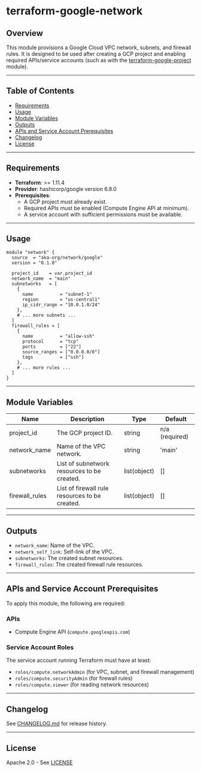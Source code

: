 # terraform-google-network

## Overview

This module provisions a Google Cloud VPC network, subnets, and firewall rules. It is designed to be used after creating a GCP project and enabling required APIs/service accounts (such as with the [terraform-google-project](https://github.com/aka-org/terraform-google-project) module).

---

## Table of Contents
- [Requirements](#requirements)
- [Usage](#usage)
- [Module Variables](#module-variables)
- [Outputs](#outputs)
- [APIs and Service Account Prerequisites](#apis-and-service-account-prerequisites)
- [Changelog](#changelog)
- [License](#license)

---

## Requirements

- **Terraform**: >= 1.11.4
- **Provider**: hashicorp/google version 6.8.0
- **Prerequisites**:
  - A GCP project must already exist.
  - Required APIs must be enabled (Compute Engine API at minimum).
  - A service account with sufficient permissions must be available.

---

## Usage

```
module "network" {
  source  = "aka-org/network/google"
  version = "0.1.0"

  project_id    = var.project_id
  network_name  = "main"
  subnetworks   = [
    {
      name          = "subnet-1"
      region        = "us-central1"
      ip_cidr_range = "10.0.1.0/24"
    },
    # ... more subnets ...
  ]
  firewall_rules = [
    {
      name          = "allow-ssh"
      protocol      = "tcp"
      ports         = ["22"]
      source_ranges = ["0.0.0.0/0"]
      tags          = ["ssh"]
    },
    # ... more rules ...
  ]
}
```

---

## Module Variables

| Name                  | Description                                                                 | Type           | Default                                      |
|-----------------------|-----------------------------------------------------------------------------|----------------|----------------------------------------------|
| project_id            | The GCP project ID.                                       | string         | n/a (required)                               |
| network_name          | Name of the VPC network.                                  | string         | 'main'                                       |
| subnetworks           | List of subnetwork resources to be created.                | list(object)   | []                                          |
| firewall_rules        | List of firewall rule resources to be created.                | list(object) | []                                           |

---

## Outputs

- `network_name`: Name of the VPC.
- `network_self_link`: Self-link of the VPC.
- `subnetworks`: The created subnet resources.
- `firewall_rules`: The created firewall rule resources.

---

## APIs and Service Account Prerequisites

To apply this module, the following are required:

### APIs
- Compute Engine API (`compute.googleapis.com`)

### Service Account Roles
The service account running Terraform must have at least:
- `roles/compute.networkAdmin` (for VPC, subnet, and firewall management)
- `roles/compute.securityAdmin` (for firewall rules)
- `roles/compute.viewer` (for reading network resources)

---

## Changelog
See [CHANGELOG.md](CHANGELOG.md) for release history.

---

## License
Apache 2.0 - See [LICENSE](LICENSE)
